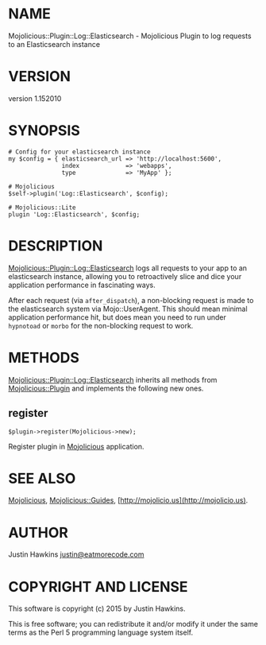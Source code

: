 # NAME

Mojolicious::Plugin::Log::Elasticsearch - Mojolicious Plugin to log requests to an Elasticsearch instance

# VERSION

version 1.152010

# SYNOPSIS

    # Config for your elasticsearch instance
    my $config = { elasticsearch_url => 'http://localhost:5600',
                   index             => 'webapps', 
                   type              => 'MyApp' };

    # Mojolicious
    $self->plugin('Log::Elasticsearch', $config);

    # Mojolicious::Lite
    plugin 'Log::Elasticsearch', $config;

# DESCRIPTION

[Mojolicious::Plugin::Log::Elasticsearch](https://metacpan.org/pod/Mojolicious::Plugin::Log::Elasticsearch) logs all requests to your app to an elasticsearch
instance, allowing you to retroactively slice and dice your application performance in 
fascinating ways.

After each request (via `after_dispatch`), a non-blocking request is made to the elasticsearch
system via Mojo::UserAgent. This should mean minimal application performance hit, but does mean you
need to run under `hypnotoad` or `morbo` for the non-blocking request to work.

# METHODS

[Mojolicious::Plugin::Log::Elasticsearch](https://metacpan.org/pod/Mojolicious::Plugin::Log::Elasticsearch) inherits all methods from
[Mojolicious::Plugin](https://metacpan.org/pod/Mojolicious::Plugin) and implements the following new ones.

## register

    $plugin->register(Mojolicious->new);

Register plugin in [Mojolicious](https://metacpan.org/pod/Mojolicious) application.

# SEE ALSO

[Mojolicious](https://metacpan.org/pod/Mojolicious), [Mojolicious::Guides](https://metacpan.org/pod/Mojolicious::Guides), [http://mojolicio.us](http://mojolicio.us).

# AUTHOR

Justin Hawkins <justin@eatmorecode.com>

# COPYRIGHT AND LICENSE

This software is copyright (c) 2015 by Justin Hawkins.

This is free software; you can redistribute it and/or modify it under
the same terms as the Perl 5 programming language system itself.
